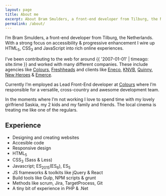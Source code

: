 ```yaml
---
layout: page
title: About me
excerpt: About Bram Smulders, a front-end developer from Tilburg, the Netherlands
permalink: /about/
---
```


I’m Bram Smulders, a front-end developer from Tilburg, the Netherlands.
With a strong focus on accessibility & progressive enhancement I wire up HTML<sub>5</sub>, CSS<sub>3</sub> and JavaScript into rich online experiences.

I’ve been contributing to the web for around {{ '2007-01-01' | timeago: site.time }} and worked with many different companies. These include agencies like [Colours](http://colours.nl), [Freshheads](http://freshheads.com) and clients like [Eneco](http://eneco.com), [KNVB](http://knvb.nl), [Quinny](http://www.quinny.nl/), [New Heroes](http://newheroes.com) & [Emerce](http://emerce.nl).

Currently I’m employed as Lead Front-End developer at [Colours](http://colours.nl) where I’m responsible for a versatile, cross-country and awesome development team.

In the moments where I’m not working I love to spend time with my lovely girlfriend Saskia, my 2 kids and my family and friends. The local cinema is treating me like one of the regulars.

## Experience
- Designing and creating websites
- Accesible code
- Responsive design
- HTML<sub>5</sub>
- CSS<sub>3</sub> (Sass & Less)
- Javascript; ES<sub>2015</sub>(ES<sub>6</sub>), ES<sub>5</sub>
- JS frameworks & toolkits like jQuery & React
- Build tools like Gulp, NPM scripts & grunt
- Methods like scrum, Jira, TargetProcess, Git
- A tiny bit of experience in PHP & .Net
